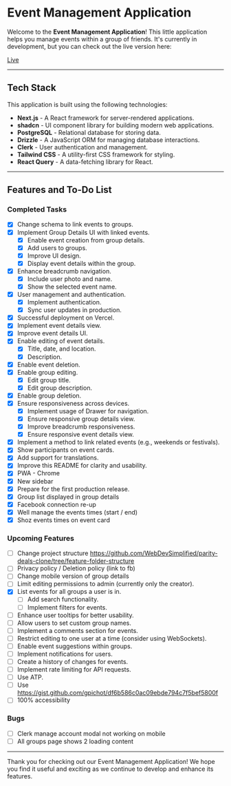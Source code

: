 # Event Management Application

Welcome to the **Event Management Application**! This little application helps you manage events within a group of friends. It's currently in development, but you can check out the live version here:

[Live](https://www.eve-nts.app/)

---

## Tech Stack

This application is built using the following technologies:

- **Next.js** - A React framework for server-rendered applications.
- **shadcn** - UI component library for building modern web applications.
- **PostgreSQL** - Relational database for storing data.
- **Drizzle** - A JavaScript ORM for managing database interactions.
- **Clerk** - User authentication and management.
- **Tailwind CSS** - A utility-first CSS framework for styling.
- **React Query** - A data-fetching library for React.

---

## Features and To-Do List

### Completed Tasks

- [x] Change schema to link events to groups.
- [x] Implement Group Details UI with linked events.
  - [x] Enable event creation from group details.
  - [x] Add users to groups.
  - [x] Improve UI design.
  - [x] Display event details within the group.
- [x] Enhance breadcrumb navigation.
  - [x] Include user photo and name.
  - [x] Show the selected event name.
- [x] User management and authentication.
  - [x] Implement authentication.
  - [x] Sync user updates in production.
- [x] Successful deployment on Vercel.
- [x] Implement event details view.
- [x] Improve event details UI.
- [x] Enable editing of event details.
  - [x] Title, date, and location.
  - [x] Description.
- [x] Enable event deletion.
- [x] Enable group editing.
  - [x] Edit group title.
  - [x] Edit group description.
- [x] Enable group deletion.
- [x] Ensure responsiveness across devices.
  - [x] Implement usage of Drawer for navigation.
  - [x] Ensure responsive group details view.
  - [x] Improve breadcrumb responsiveness.
  - [x] Ensure responsive event details view.
- [x] Implement a method to link related events (e.g., weekends or festivals).
- [x] Show participants on event cards.
- [x] Add support for translations.
- [x] Improve this README for clarity and usability.
- [x] PWA - Chrome
- [x] New sidebar
- [x] Prepare for the first production release.
- [x] Group list displayed in group details
- [x] Facebook connection re-up
- [x] Well manage the events times (start / end)
- [x] Shoz events times on event card

### Upcoming Features

- [ ] Change project structure https://github.com/WebDevSimplified/parity-deals-clone/tree/feature-folder-structure
- [ ] Privacy policy / Deletion policy (link to fb)
- [ ] Change mobile version of group details
- [ ] Limit editing permissions to admin (currently only the creator).
- [x] List events for all groups a user is in.
  - [ ] Add search functionality.
  - [ ] Implement filters for events.
- [ ] Enhance user tooltips for better usability.
- [ ] Allow users to set custom group names.
- [ ] Implement a comments section for events.
- [ ] Restrict editing to one user at a time (consider using WebSockets).
- [ ] Enable event suggestions within groups.
- [ ] Implement notifications for users.
- [ ] Create a history of changes for events.
- [ ] Implement rate limiting for API requests.
- [ ] Use ATP.
- [ ] Use https://gist.github.com/gpichot/df6b586c0ac09ebde794c7f5bef5800f
- [ ] 100% accessibility

### Bugs

- [ ] Clerk manage account modal not working on mobile
- [ ] All groups page shows 2 loading content

---

Thank you for checking out our Event Management Application! We hope you find it useful and exciting as we continue to develop and enhance its features.
